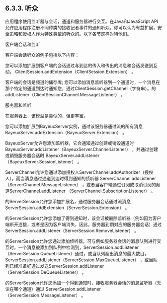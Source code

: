 ## 6.3.3. 听众
应用程序使用监听器与会话，通道和服务器进行交互。在Java和JavaScript API允许应用程序注册不同种类的接收记者事件的通知听众。你可以认为有益扩展，安全策略和授权人作为特殊类型的听众的。以下各节这样对待 ​​他们。

客户端会话和监听

客户端会话听众的例子包括以下内容：

您可以添加扩展到客户端的会话通过与到达的传入和传出的消息和会话发送到互动， ClientSession.addExtension（ClientSession.Extension） 。

客户端的会话是频道的储存库; 您可以添加消息监听器到一个通道时，一个消息在那个特定的通道到达时通知您，通过ClientSession.getChannel（字符串）。的addListener（ClientSessionChannel.MessageListener） 。

服务器和监听

在服务器上，该模型是类似的，但更丰富。

您可以添加扩展到BayeuxServer实例，通过该服务器通过流的所有消息BayeuxServer.addExtension（BayeuxServer.Extension） 。

BayeuxServer允许您添加监听器，它会通知通过创建或销毁通道时BayeuxServer.addListener（BayeuxServer.ChannelListener） ，并通过创建或销毁服务器会话时 BayeuxServer.addListener（BayeuxServer.SessionListener） 。

ServerChannel允许您通过添加授权人ServerChannel.addAuthorizer（授权人），而当消息通过通道到达时得到通知的侦听器 ServerChannel.addListener（ServerChannel.MessageListener） ，或者当客户端通过订阅或取消订阅的频道ServerChannel.addListener （ServerChannel.SubscriptionListener） 。

的ServerSession允许您添加扩展名，通过服务器会话通过流消息ServerSession.addExtension（ServerSession.Extension） 。

的ServerSession允许您添加了得到通知时，该会话被删除监听器（例如因为客户端断开连接，或者是因为客户端消失，因此，服务器到期对应的服务器会话）通过ServerSession.addListener（ServerSession.RemoveListener） 。

的ServerSession允许您通过添加侦听器，可与例如服务器会话的消息队列进行交互时，一个消息被添加到队列中检测到，ServerSession.addListener（ServerSession.QueueListener）通过，或当队列超出消息的最大数目， ServerSession.addListener（ServerSession.MaxQueueListener） ，或当队列已经准备好通过发送ServerSession.addListener（ServerSession.DeQueueListener） 。

的ServerSession允许您添加一个得到通知时，接收服务器会话的消息监听器（无论在哪个通道）通过 ServerSession.addListener（ServerSession.MessageListener） 。
